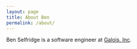 ```yaml
---
layout: page
title: About Ben
permalink: /about/
---
```


Ben Selfridge is a software engineer at [Galois, Inc](http://www.galois.com).
